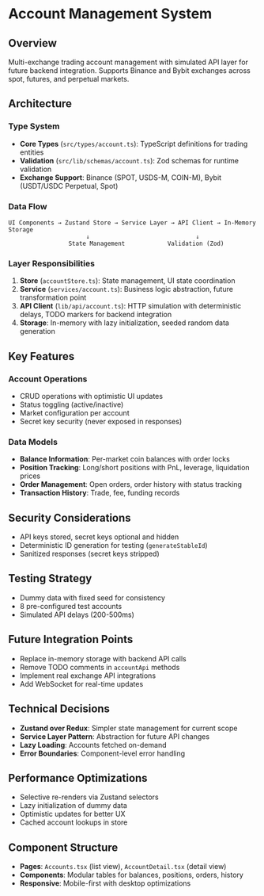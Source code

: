 # Account Management System

## Overview
Multi-exchange trading account management with simulated API layer for future backend integration. Supports Binance and Bybit exchanges across spot, futures, and perpetual markets.

## Architecture

### Type System
- **Core Types** (`src/types/account.ts`): TypeScript definitions for trading entities
- **Validation** (`src/lib/schemas/account.ts`): Zod schemas for runtime validation
- **Exchange Support**: Binance (SPOT, USDS-M, COIN-M), Bybit (USDT/USDC Perpetual, Spot)

### Data Flow
```
UI Components → Zustand Store → Service Layer → API Client → In-Memory Storage
                      ↓                              ↓
                 State Management            Validation (Zod)
```

### Layer Responsibilities
1. **Store** (`accountStore.ts`): State management, UI state coordination
2. **Service** (`services/account.ts`): Business logic abstraction, future transformation point
3. **API Client** (`lib/api/account.ts`): HTTP simulation with deterministic delays, TODO markers for backend integration
4. **Storage**: In-memory with lazy initialization, seeded random data generation

## Key Features

### Account Operations
- CRUD operations with optimistic UI updates
- Status toggling (active/inactive)
- Market configuration per account
- Secret key security (never exposed in responses)

### Data Models
- **Balance Information**: Per-market coin balances with order locks
- **Position Tracking**: Long/short positions with PnL, leverage, liquidation prices
- **Order Management**: Open orders, order history with status tracking
- **Transaction History**: Trade, fee, funding records

## Security Considerations
- API keys stored, secret keys optional and hidden
- Deterministic ID generation for testing (`generateStableId`)
- Sanitized responses (secret keys stripped)

## Testing Strategy
- Dummy data with fixed seed for consistency
- 8 pre-configured test accounts
- Simulated API delays (200-500ms)

## Future Integration Points
- Replace in-memory storage with backend API calls
- Remove TODO comments in `accountApi` methods
- Implement real exchange API integrations
- Add WebSocket for real-time updates

## Technical Decisions
- **Zustand over Redux**: Simpler state management for current scope
- **Service Layer Pattern**: Abstraction for future API changes
- **Lazy Loading**: Accounts fetched on-demand
- **Error Boundaries**: Component-level error handling

## Performance Optimizations
- Selective re-renders via Zustand selectors
- Lazy initialization of dummy data
- Optimistic updates for better UX
- Cached account lookups in store

## Component Structure
- **Pages**: `Accounts.tsx` (list view), `AccountDetail.tsx` (detail view)
- **Components**: Modular tables for balances, positions, orders, history
- **Responsive**: Mobile-first with desktop optimizations